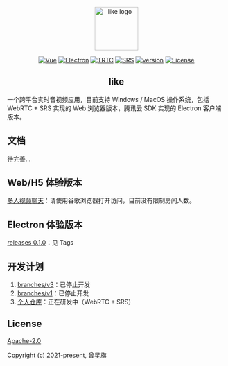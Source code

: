 <p align="center"><a href="https://tv.canicode.cn" target="_blank" rel="noopener noreferrer"><img width="100" src="https://canicode.cn/images/logo.png" alt="like logo"></a></p>
<p align="center">
  <a href="https://v3.cn.vuejs.org/"><img src="https://img.shields.io/badge/Vue-v3.0.0-brightgreen" alt="Vue"></a>
  <a href="https://www.electronjs.org/"><img src="https://img.shields.io/badge/Electron-v13.0.0-brightgreen" alt="Electron"></a>
  <a href="https://cloud.tencent.com/document/product/647"><img src="https://img.shields.io/badge/TRTC-v8.9.102-brightgreen" alt="TRTC"></a>
  <a href="https://github.com/ossrs/srs"><img src="https://img.shields.io/badge/SRS-v4.0.0-brightgreen" alt="SRS"></a>
  <a href="https://github.com/themages/like"><img src="https://img.shields.io/badge/npm-v0.1.0-blue" alt="version"></a>
  <a href="https://github.com/themages/like/blob/main/LICENSE"><img src="https://img.shields.io/badge/Apache%20License-2.0-yellow" alt="License"></a>
</p>

<h2 align="center">like</h2>
一个跨平台实时音视频应用，目前支持 Windows / MacOS 操作系统，包括 WebRTC + SRS 实现的 Web 浏览器版本，腾讯云 SDK 实现的 Electron 客户端版本。

## 文档

待完善...

## Web/H5 体验版本

[多人视频聊天](https://tv.canicode.cn)：请使用谷歌浏览器打开访问，目前没有限制房间人数。

## Electron 体验版本

[releases 0.1.0](https://github.com/themages/like/releases)：见 Tags

## 开发计划

1. [branches/v3](https://github.com/themages/like/tree/v3)：已停止开发
2. [branches/v1](https://github.com/themages/like/tree/v1)：已停止开发
3. [个人仓库](https://git.canicode.cn/git/likertc)：正在研发中（WebRTC + SRS）

## License

[Apache-2.0](https://opensource.org/licenses/Apache-2.0)

Copyright (c) 2021-present, 曾星旗
